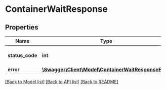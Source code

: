 # ContainerWaitResponse

## Properties
Name | Type | Description | Notes
------------ | ------------- | ------------- | -------------
**status_code** | **int** | Exit code of the container | 
**error** | [**\Swagger\Client\Model\ContainerWaitResponseError**](ContainerWaitResponseError.md) |  | [optional] 

[[Back to Model list]](../README.md#documentation-for-models) [[Back to API list]](../README.md#documentation-for-api-endpoints) [[Back to README]](../README.md)


